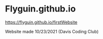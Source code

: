 # Flyguin.github.io

https://flyguin.github.io/firstWebsite

Website made 10/23/2021 (Davis Coding Club)
